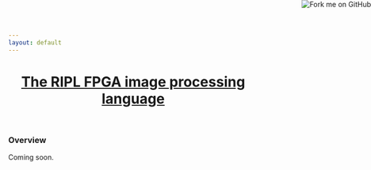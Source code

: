 ```yaml
---
layout: default
---
```

<header class="masthead">        
  <h1 class="masthead-title">
    <a href="{{ site.baseurl }}/">The RIPL FPGA image processing language</a>
  </h1>
  <!-- <nav class="masthead-nav"> -->
  <!--   {% for nav in site.nav %} -->
  <!--   <a href="{{ nav.href }}">{{ nav.name }}</a> -->
  <!--   {% endfor %} -->
  <!-- </nav> -->
</header>

<a href="https://github.com/robstewart57/rdf4h"><img style="position:
absolute; top: 0; right: 0; border: 0;"
src="https://camo.githubusercontent.com/a6677b08c955af8400f44c6298f40e7d19cc5b2d/68747470733a2f2f73332e616d617a6f6e6177732e636f6d2f6769746875622f726962626f6e732f666f726b6d655f72696768745f677261795f3664366436642e706e67"
alt="Fork me on GitHub"
data-canonical-src="https://s3.amazonaws.com/github/ribbons/forkme_right_gray_6d6d6d.png"></a>

### Overview

Coming soon.

